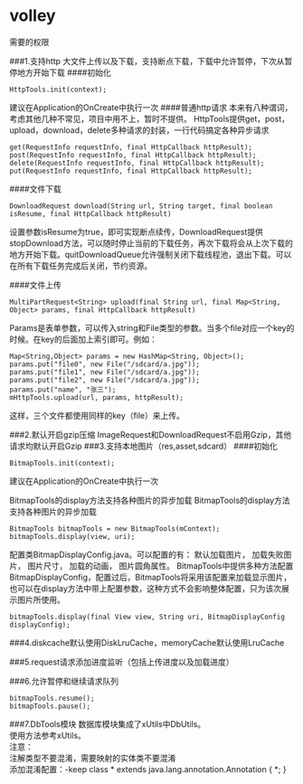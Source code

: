volley
======
需要的权限  
<uses-permission android:name="android.permission.INTERNET" />
<uses-permission android:name="android.permission.WRITE_EXTERNAL_STORAGE" />

###1.支持http 大文件上传以及下载，支持断点下载，下载中允许暂停，下次从暂停地方开始下载
####初始化
<p><code>HttpTools.init(context);</code></p>
建议在Application的OnCreate中执行一次
####普通http请求
本来有八种谓词，考虑其他几种不常见，项目中用不上，暂时不提供。
HttpTools提供get，post，upload，download，delete多种请求的封装，一行代码搞定各种异步请求

    get(RequestInfo requestInfo, final HttpCallback httpResult);  
    post(RequestInfo requestInfo, final HttpCallback httpResult);  
    delete(RequestInfo requestInfo, final HttpCallback httpResult);  
    put(RequestInfo requestInfo, final HttpCallback httpResult);

####文件下载

    DownloadRequest download(String url, String target, final boolean isResume, final HttpCallback httpResult)

设置参数isResume为true，即可实现断点续传，DownloadRequest提供stopDownload方法，可以随时停止当前的下载任务，再次下载将会从上次下载的地方开始下载。quitDownloadQueue允许强制关闭下载线程池，退出下载。可以在所有下载任务完成后关闭，节约资源。

####文件上传

    MultiPartRequest<String> upload(final String url, final Map<String, Object> params, final HttpCallback httpResult)

Params是表单参数，可以传入string和File类型的参数。当多个file对应一个key的时候。在key的后面加上索引即可。例如：

    Map<String,Object> params = new HashMap<String, Object>();  
    params.put("file0", new File("/sdcard/a.jpg"));  
    params.put("file1", new File("/sdcard/a.jpg"));  
    params.put("file2", new File("/sdcard/a.jpg"));  
    params.put("name", "张三");  
    mHttpTools.upload(url, params, httpResult);

这样，三个文件都使用同样的key（file）来上传。

###2.默认开启gzip压缩
ImageRequest和DownloadRequest不启用Gzip，其他请求均默认开启Gzip
###3.支持本地图片（res,asset,sdcard）
####初始化

    BitmapTools.init(context);

建议在Application的OnCreate中执行一次

BitmapTools的display方法支持各种图片的异步加载
BitmapTools的display方法支持各种图片的异步加载

    BitmapTools bitmapTools = new BitmapTools(mContext);  
    bitmapTools.display(view, uri);

配置类BitmapDisplayConfig.java。可以配置的有：
默认加载图片，
加载失败图片，
图片尺寸，
加载的动画，
图片圆角属性。
BitmapTools中提供多种方法配置BitmapDisplayConfig，配置过后，BitmapTools将采用该配置来加载显示图片，也可以在display方法中带上配置参数，这种方式不会影响整体配置，只为该次展示图片所使用。

    bitmapTools.display(final View view, String uri, BitmapDisplayConfig displayConfig);

###4.diskcache默认使用DiskLruCache，memoryCache默认使用LruCache

###5.request请求添加进度监听（包括上传进度以及加载进度）

###6.允许暂停和继续请求队列

    bitmapTools.resume();
    bitmapTools.pause();
###7.DbTools模块
数据库模块集成了xUtils中DbUtils。  
使用方法参考xUtils。  
注意：  
注解类型不要混淆，需要映射的实体类不要混淆  
添加混淆配置：-keep class * extends java.lang.annotation.Annotation { *; }
